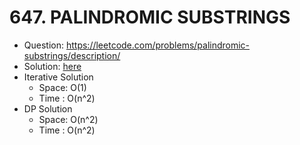 # 647. PALINDROMIC SUBSTRINGS

* Question: https://leetcode.com/problems/palindromic-substrings/description/
* Solution: [here](Solution.java)
* Iterative Solution
    * Space: O(1)
    * Time : O(n^2)
* DP Solution
    * Space: O(n^2)
    * Time : O(n^2)


